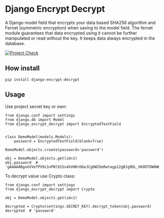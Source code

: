 # Django Encrypt Decrypt
 
A Django model field that encrypts your data based SHA256 algorithm and Fernet (symmetric encryption) when saving to the model field.  The fernet module guarantees that data encrypted using it cannot be further manipulated or read without the key.  It keeps data always encrypted in the database.

[![Project Check](https://github.com/alpden550/django-encrypt-decrypt/actions/workflows/python-package.yml/badge.svg)](https://github.com/alpden550/django-encrypt-decrypt/actions/workflows/python-package.yml)

## How install

```
pip install django-encrypt-decrypt
```

## Usage

Use project secret key or own:

```
from django.conf import settings
from django.db import Model
from django_encrypt_decrypt import EncryptedTextField


class DemoModel(models.Models):
    password = EncryptedTextField(blank=True)
```

```
DemoModel.objects.create(password='password')
```

```
obj = DemoModel.objects.get(id=1)
obj.password  # 'gAAAAABgxGVVeTPV9i1nPNl91Ss4XVH0rD6eJCgOWIOeRwtagp12gBJg9DL_HXODTDW0WKsqc8Z9vsuHUiAr3qQVE9YQmTd3pg=='
```

To decrypt value use Crypto class:

```
from django.conf import settings
from django_encrypt_decrypt import Crypto

obj = DemoModel.objects.get(id=1)

decrypted = Crypto(settings.SECRET_KEY).decrypt_token(obj.password)
decrypted  # 'password'
```

